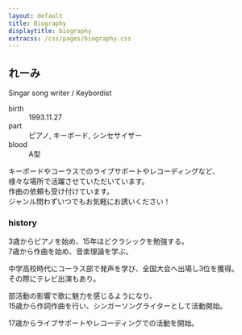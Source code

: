 ```yaml
---
layout: default
title: Biography
displaytitle: biography
extracss: /css/pages/biography.css
---
```

## れーみ<i class="fa fa-star-o"></i>
Singar song writer / Keybordist

<dl class="property">
	<dt>birth</dt><dd>1993.11.27</dd>
	<dt>part</dt><dd>ピアノ, キーボード, シンセサイザー</dd>
	<dt>blood</dt><dd>A型</dd>
</dl>


キーボードやコーラスでのライブサポートやレコーディングなど、  
様々な場所で活躍させていただいています。  
作曲の依頼も受け付けています。  
ジャンル問わずいつでもお気軽にお誘いください！

### history
3歳からピアノを始め、15年ほどクラシックを勉強する。  
7歳から作曲を始め、音楽理論を学ぶ。  

中学高校時代にコーラス部で発声を学び、全国大会へ出場し3位を獲得。  
その際にテレビ出演もあり。

部活動の影響で歌に魅力を感じるようになり、  
15歳から作詞作曲を行い、シンガーソングライターとして活動開始。

17歳からライブサポートやレコーディングでの活動を開始。